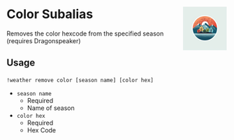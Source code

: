 <h1>Color Subalias<img align="right" src="../../../Data/images/main.png" width="100px"></h1>

Removes the color hexcode from the specified season (requires Dragonspeaker)

## Usage
`!weather remove color [season name] [color hex]`

- `season name`
    - Required
    - Name of season
- `color hex`
    - Required
    - Hex Code